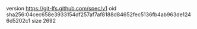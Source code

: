 version https://git-lfs.github.com/spec/v1
oid sha256:04cec658e3933154df257af7af8188d84652fec5136fb4ab963de1246d5202c1
size 2692
